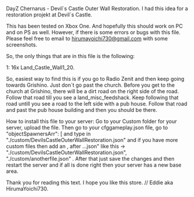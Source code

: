 DayZ Chernarus - Devil´s Castle Outer Wall Restoration.
I had this idea for a restoration projekt at Devil´s Castle.

This has been tested on Xbox One. And hopefully this should work on PC and on PS as well.
However, if there is some errors or bugs with this file. Please feel free to email to 
hirumayoichi730@gmail.com with some screenshots.

So, the only things that are in this file is the following:

1: 16x Land_Castle_Wall1_20.


So, easiest way to find this is if you go to Radio Zenit and then keep going towards Grishino. Just don´t go past the church.
Before you get to the church at Grishino, there will be a dirt road on the right side of the road.
Follow that road till you see a land_misc_feedshack. Keep following that road untill you see a road to the left side with a pub house.
Follow that road and past the pub house building and then you should be there.

How to install this file to your server:
Go to your Custom folder for your server, upload the file.
Then go to your cfggameplay.json file, go to "objectSpawnersArr": [ and type in "./custom/DevilsCastleOuterWallRestoration.json"
and if you have more custom files then add an , after ...json" like this -> "./custom/DevilsCastleOuterWallRestoration.json", "./custom/anotherfile.json" .
After that just save the changes and then restart the server and if all is done right then your server has a new base area.

Thank you for reading this text.
I hope you like this store.
//
Eddie aka HirumaYoichi730.
